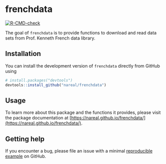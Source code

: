 
# frenchdata

<!-- badges: start -->
[![R-CMD-check](https://github.com/nareal/frenchdata/workflows/R-CMD-check/badge.svg)](https://github.com/nareal/frenchdata/actions)
<!-- badges: end -->

The goal of `frenchdata` is to provide functions to download and read data sets from Prof. Kenneth French data library. 

## Installation

You can install the development version of `frenchdata` directly from GitHub using

``` r
# install.packages("devtools")
devtools::install_github("nareal/frenchdata")
```

## Usage

To learn more about this package and the functions it provides, please visit the package documentation at [https://nareal.github.io/frenchdata/](https://nareal.github.io/frenchdata/). 

## Getting help

If you encounter a bug, please file an issue with a minimal [reproducible](http://adv-r.had.co.nz/Reproducibility.html) [example](https://reprex.tidyverse.org) on GitHub. 
